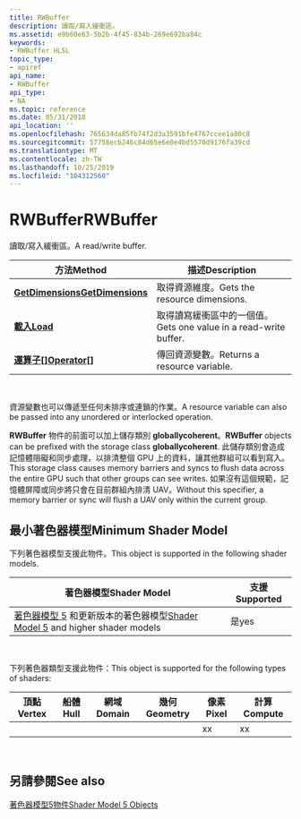 ```yaml
---
title: RWBuffer
description: 讀取/寫入緩衝區。
ms.assetid: e9b60e63-5b2b-4f45-834b-269e692ba84c
keywords:
- RWBuffer HLSL
topic_type:
- apiref
api_name:
- RWBuffer
api_type:
- NA
ms.topic: reference
ms.date: 05/31/2018
api_location: ''
ms.openlocfilehash: 765634da85fb74f2d3a3591bfe4767ccee1a80c8
ms.sourcegitcommit: 57758ecb246c84d65e6e0e4bd5570d9176fa39cd
ms.translationtype: MT
ms.contentlocale: zh-TW
ms.lasthandoff: 10/25/2019
ms.locfileid: "104312560"
---
```

# <a name="rwbuffer"></a><span data-ttu-id="0a1df-104">RWBuffer</span><span class="sxs-lookup"><span data-stu-id="0a1df-104">RWBuffer</span></span>

<span data-ttu-id="0a1df-105">讀取/寫入緩衝區。</span><span class="sxs-lookup"><span data-stu-id="0a1df-105">A read/write buffer.</span></span>



| <span data-ttu-id="0a1df-106">方法</span><span class="sxs-lookup"><span data-stu-id="0a1df-106">Method</span></span>                                                     | <span data-ttu-id="0a1df-107">描述</span><span class="sxs-lookup"><span data-stu-id="0a1df-107">Description</span></span>                            |
|------------------------------------------------------------|----------------------------------------|
| [<span data-ttu-id="0a1df-108">**GetDimensions**</span><span class="sxs-lookup"><span data-stu-id="0a1df-108">**GetDimensions**</span></span>](sm5-object-rwbuffer-getdimensions.md) | <span data-ttu-id="0a1df-109">取得資源維度。</span><span class="sxs-lookup"><span data-stu-id="0a1df-109">Gets the resource dimensions.</span></span>          |
| [<span data-ttu-id="0a1df-110">**載入**</span><span class="sxs-lookup"><span data-stu-id="0a1df-110">**Load**</span></span>](rwbuffer-load.md)                              | <span data-ttu-id="0a1df-111">取得讀寫緩衝區中的一個值。</span><span class="sxs-lookup"><span data-stu-id="0a1df-111">Gets one value in a read-write buffer.</span></span> |
| <span data-ttu-id="0a1df-112">[**運算子\[\]**](sm5-object-rwbuffer-operatorindex.md)</span><span class="sxs-lookup"><span data-stu-id="0a1df-112">[**Operator\[\]**](sm5-object-rwbuffer-operatorindex.md)</span></span>  | <span data-ttu-id="0a1df-113">傳回資源變數。</span><span class="sxs-lookup"><span data-stu-id="0a1df-113">Returns a resource variable.</span></span>           |



 

<span data-ttu-id="0a1df-114">資源變數也可以傳遞至任何未排序或連鎖的作業。</span><span class="sxs-lookup"><span data-stu-id="0a1df-114">A resource variable can also be passed into any unordered or interlocked operation.</span></span>

<span data-ttu-id="0a1df-115">**RWBuffer** 物件的前面可以加上儲存類別 **globallycoherent**。</span><span class="sxs-lookup"><span data-stu-id="0a1df-115">**RWBuffer** objects can be prefixed with the storage class **globallycoherent**.</span></span> <span data-ttu-id="0a1df-116">此儲存類別會造成記憶體阻礙和同步處理，以排清整個 GPU 上的資料，讓其他群組可以看到寫入。</span><span class="sxs-lookup"><span data-stu-id="0a1df-116">This storage class causes memory barriers and syncs to flush data across the entire GPU such that other groups can see writes.</span></span> <span data-ttu-id="0a1df-117">如果沒有這個規範，記憶體屏障或同步將只會在目前群組內排清 UAV。</span><span class="sxs-lookup"><span data-stu-id="0a1df-117">Without this specifier, a memory barrier or sync will flush a UAV only within the current group.</span></span>

## <a name="minimum-shader-model"></a><span data-ttu-id="0a1df-118">最小著色器模型</span><span class="sxs-lookup"><span data-stu-id="0a1df-118">Minimum Shader Model</span></span>

<span data-ttu-id="0a1df-119">下列著色器模型支援此物件。</span><span class="sxs-lookup"><span data-stu-id="0a1df-119">This object is supported in the following shader models.</span></span>



| <span data-ttu-id="0a1df-120">著色器模型</span><span class="sxs-lookup"><span data-stu-id="0a1df-120">Shader Model</span></span>                                                                | <span data-ttu-id="0a1df-121">支援</span><span class="sxs-lookup"><span data-stu-id="0a1df-121">Supported</span></span> |
|-----------------------------------------------------------------------------|-----------|
| <span data-ttu-id="0a1df-122">[著色器模型 5](d3d11-graphics-reference-sm5.md) 和更新版本的著色器模型</span><span class="sxs-lookup"><span data-stu-id="0a1df-122">[Shader Model 5](d3d11-graphics-reference-sm5.md) and higher shader models</span></span> | <span data-ttu-id="0a1df-123">是</span><span class="sxs-lookup"><span data-stu-id="0a1df-123">yes</span></span>       |



 

<span data-ttu-id="0a1df-124">下列著色器類型支援此物件：</span><span class="sxs-lookup"><span data-stu-id="0a1df-124">This object is supported for the following types of shaders:</span></span>



| <span data-ttu-id="0a1df-125">頂點</span><span class="sxs-lookup"><span data-stu-id="0a1df-125">Vertex</span></span> | <span data-ttu-id="0a1df-126">船體</span><span class="sxs-lookup"><span data-stu-id="0a1df-126">Hull</span></span> | <span data-ttu-id="0a1df-127">網域</span><span class="sxs-lookup"><span data-stu-id="0a1df-127">Domain</span></span> | <span data-ttu-id="0a1df-128">幾何</span><span class="sxs-lookup"><span data-stu-id="0a1df-128">Geometry</span></span> | <span data-ttu-id="0a1df-129">像素</span><span class="sxs-lookup"><span data-stu-id="0a1df-129">Pixel</span></span> | <span data-ttu-id="0a1df-130">計算</span><span class="sxs-lookup"><span data-stu-id="0a1df-130">Compute</span></span> |
|--------|------|--------|----------|-------|---------|
|        |      |        |          | <span data-ttu-id="0a1df-131">x</span><span class="sxs-lookup"><span data-stu-id="0a1df-131">x</span></span>     | <span data-ttu-id="0a1df-132">x</span><span class="sxs-lookup"><span data-stu-id="0a1df-132">x</span></span>       |



 

## <a name="see-also"></a><span data-ttu-id="0a1df-133">另請參閱</span><span class="sxs-lookup"><span data-stu-id="0a1df-133">See also</span></span>

<dl> <dt>

[<span data-ttu-id="0a1df-134">著色器模型5物件</span><span class="sxs-lookup"><span data-stu-id="0a1df-134">Shader Model 5 Objects</span></span>](d3d11-graphics-reference-sm5-objects.md)
</dt> </dl>

 

 




